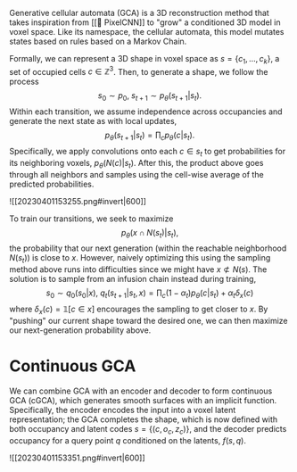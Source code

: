 Generative cellular automata (GCA) is a 3D reconstruction method that takes inspiration from [[🏁 PixelCNN]] to "grow" a conditioned 3D model in voxel space. Like its namespace, the cellular automata, this model mutates states based on rules based on a Markov Chain.

Formally, we can represent a 3D shape in voxel space as $s = \{ c_1, \ldots, c_k \}$, a set of occupied cells $c \in \mathbb{Z}^3$. Then, to generate a shape, we follow the process $$s_0 \sim p_0,\ s_{t+1} \sim p_\theta(s_{t+1} \vert s_t).$$ Within each transition, we assume independence across occupancies and generate the next state as with local updates, $$p_\theta(s_{t+1} \vert s_t) = \prod_c p_\theta(c \vert s_t).$$ Specifically, we apply convolutions onto each $c \in s_t$ to get probabilities for its neighboring voxels, $p_\theta(N(c) \vert s_t)$. After this, the product above goes through all neighbors and samples using the cell-wise average of the predicted probabilities.

![[20230401153255.png#invert|600]]

To train our transitions, we seek to maximize $$p_\theta(x \cap N(s_t) \vert s_t),$$ the probability that our next generation (within the reachable neighborhood $N(s_t)$) is close to $x$. However, naively optimizing this using the sampling method above runs into difficulties since we might have $x \not\subset N(s)$. The solution is to sample from an infusion chain instead during training, $$s_0 \sim q_0(s_0 \vert x),\ q_t(s_{t+1} \vert s_t ,x) = \prod_c (1-\alpha_t)p_\theta(c \vert s_t) + \alpha_t \delta_x(c)$$ where $\delta_x(c) = \mathbb{1}[c \in x]$ encourages the sampling to get closer to $x$. By "pushing" our current shape toward the desired one, we can then maximize our next-generation probability above.

# Continuous GCA
We can combine GCA with an encoder and decoder to form continuous GCA (cGCA), which generates smooth surfaces with an implicit function. Specifically, the encoder encodes the input into a voxel latent representation; the GCA completes the shape, which is now defined with both occupancy and latent codes $s = \{ (c, o_c, z_c) \}$, and the decoder predicts occupancy for a query point $q$ conditioned on the latents, $f(s, q)$.

![[20230401153351.png#invert|600]]